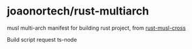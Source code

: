# joaonortech/rust-multiarch

musl multi-arch manifest for building rust project, from [rust-musl-cross](https://github.com/messense/rust-musl-cross)

Build script request ts-node
